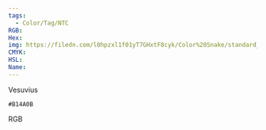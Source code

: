 ```yaml
---
tags:
  - Color/Tag/NTC
RGB:
Hex:
img: https://filedn.com/l0hpzxl1f01yT7GHxtF8cyk/Color%20Snake/standard_csv_to_svg/B14A0B.svg
CMYK:
HSL:
Name:
---
```

Vesuvius
```palette
#B14A0B
```
RGB
